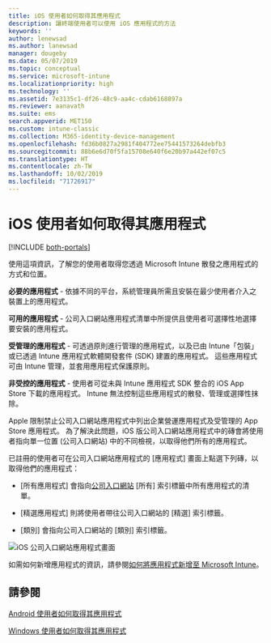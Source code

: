 ```yaml
---
title: iOS 使用者如何取得其應用程式
description: 讓終端使用者可以使用 iOS 應用程式的方法
keywords: ''
author: lenewsad
ms.author: lanewsad
manager: dougeby
ms.date: 05/07/2019
ms.topic: conceptual
ms.service: microsoft-intune
ms.localizationpriority: high
ms.technology: ''
ms.assetid: 7e3135c1-df26-48c9-aa4c-cdab6168897a
ms.reviewer: aanavath
ms.suite: ems
search.appverid: MET150
ms.custom: intune-classic
ms.collection: M365-identity-device-management
ms.openlocfilehash: fd36b0827a2981f404772ee75441573264debfb3
ms.sourcegitcommit: 88b6e6d70f5fa15708e640f6e20b97a442ef07c5
ms.translationtype: HT
ms.contentlocale: zh-TW
ms.lasthandoff: 10/02/2019
ms.locfileid: "71726917"
---
```

# <a name="how-your-ios-users-get-their-apps"></a>iOS 使用者如何取得其應用程式

[!INCLUDE [both-portals](../../intune-classic/includes/note-for-both-portals.md)]

使用這項資訊，了解您的使用者取得您透過 Microsoft Intune 散發之應用程式的方式和位置。

**必要的應用程式** - 依據不同的平台，系統管理員所需且安裝在最少使用者介入之裝置上的應用程式。

**可用的應用程式** - 公司入口網站應用程式清單中所提供且使用者可選擇性地選擇要安裝的應用程式。

**受管理的應用程式** - 可透過原則進行管理的應用程式，以及已由 Intune「包裝」或已透過 Intune 應用程式軟體開發套件 (SDK) 建置的應用程式。 這些應用程式可由 Intune 管理，並套用應用程式保護原則。

**非受控的應用程式** - 使用者可從未與 Intune 應用程式 SDK 整合的 iOS App Store 下載的應用程式。 Intune 無法控制這些應用程式的散發、管理或選擇性抹除。  

Apple 限制禁止公司入口網站應用程式中列出企業營運應用程式及受管理的 App Store 應用程式。 為了解決此問題，iOS 版公司入口網站應用程式中的磚會將使用者指向單一位置 (公司入口網站) 中的不同檢視，以取得他們所有的應用程式。

已註冊的使用者可在公司入口網站應用程式的 [應用程式] 畫面上點選下列磚，以取得他們的應用程式：

- [所有應用程式]  會指向[公司入口網站](https://portal.manage.microsoft.com) [所有] 索引標籤中所有應用程式的清單。

- [精選應用程式]  則將使用者帶往公司入口網站的 [精選] 索引標籤。

- [類別]  會指向公司入口網站的 [類別] 索引標籤。


![iOS 公司入口網站應用程式畫面](./media/end-user-apps-ios/ios-cp-app-main-apps-screen.png)

如需如何新增應用程式的資訊，請參閱[如何將應用程式新增至 Microsoft Intune](../apps/apps-add.md)。

## <a name="see-also"></a>請參閱
[Android 使用者如何取得其應用程式](end-user-apps-android.md)

[Windows 使用者如何取得其應用程式](end-user-apps-windows.md)
